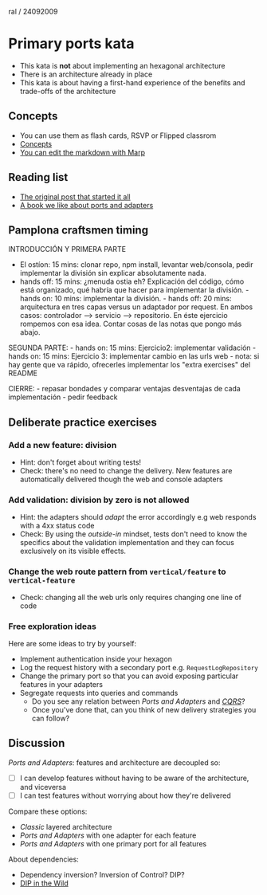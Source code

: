 ral / 24092009
# Primary ports kata

- This kata is **not** about implementing an hexagonal architecture
- There is an architecture already in place
- This kata is about having a first-hand experience of the benefits and trade-offs of the architecture

## Concepts

- You can use them as flash cards, RSVP or Flipped classrom
- [Concepts](./docs/flash-cards.pdf)
- [You can edit the markdown with Marp](https://github.com/marp-team/marp)

## Reading list

- [The original post that started it all](https://web.archive.org/web/20090327032122/alistair.cockburn.us/Hexagonal+architecture)
- [A book we like about ports and adapters](https://www.amazon.com/Growing-Object-Oriented-Software-Guided-Tests/dp/0321503627)

## Pamplona craftsmen timing

INTRODUCCIÓN Y PRIMERA PARTE
   -  El ostíon: 15 mins: clonar repo,  npm install, levantar web/consola, pedir implementar la división sin explicar absolutamente nada.
   - hands off:  15 mins: ¿menuda ostia eh? Explicación del código, cómo está organizado, qué habría que hacer para implementar la división.
    - hands on: 10 mins: implementar la división. 
    - hands off: 20 mins: arquitectura en tres capas versus un adaptador por request. En ambos casos: controlador --> servicio --> repositorio. En éste ejercicio rompemos con esa idea. Contar cosas de las notas que pongo más abajo.

SEGUNDA PARTE:
    - hands on: 15 mins: Ejercicio2: implementar validación
    - hands on: 15 mins: Ejercicio 3: implementar cambio en las urls web
    - nota: si hay gente que va rápido, ofrecerles implementar los "extra exercises" del README

CIERRE:
     - repasar bondades y comparar ventajas desventajas de cada implementación
     - pedir feedback

## Deliberate practice exercises

### Add a new feature: division

- Hint: don't forget about writing tests!
- Check: there's no need to change the delivery. New features are automatically delivered though the web and console adapters

### Add validation: division by zero is not allowed

- Hint: the adapters should _adapt_ the error accordingly e.g web responds with a 4xx status code
- Check: By using the _outside-in_ mindset, tests don't need to know the specifics about the validation implementation and they can focus exclusively on its visible effects.

### Change the web route pattern from `vertical/feature` to `vertical-feature`

- Check: changing all the web urls only requires changing one line of code

### Free exploration ideas

Here are some ideas to try by yourself:

- Implement authentication inside your hexagon
- Log the request history with a secondary port e.g. `RequestLogRepository`
- Change the primary port so that you can avoid exposing particular features in your adapters
- Segregate requests into queries and commands
  - Do you see any relation between _Ports and Adapters_ and [_CQRS_](https://martinfowler.com/bliki/CQRS.html)?
  - Once you've done that, can you think of new delivery strategies you can follow?

## Discussion

_Ports and Adapters_: features and architecture are decoupled so:

- [ ] I can develop features without having to be aware of the architecture, and viceversa
- [ ] I can test features without worrying about how they're delivered

Compare these options:

- _Classic_ layered architecture
- _Ports and Adapters_ with one adapter for each feature
- _Ports and Adapters_ with one primary port for all features

About dependencies:

- Dependency inversion? Inversion of Control? DIP?
- [DIP in the Wild](https://martinfowler.com/articles/dipInTheWild.html)

